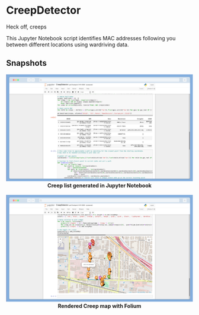 # CreepDetector
Heck off, creeps

This Jupyter Notebook script identifies MAC addresses following you between different locations using wardriving data.

## Snapshots
<p align="center">
  <img alt="CreepDetector list in Jupyter Notebook table" src="img/creep-list.png">
  <br>
  <b>Creep list generated in Jupyter Notebook</b>
  <br>
  <br>
  <img alt="CreepDetector Map rendered in Folium" src="img/creep-map.png">
  <br>
  <b>Rendered Creep map with Folium</b>
  <br>
  <br>
</p>
